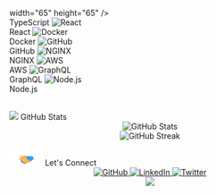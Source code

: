 width="65" height="65" />
        <br>TypeScript
      </td>
      <td align="center" width="96">
        <img src="https://techstack-generator.vercel.app/react-icon.svg" alt="React" width="65" height="65" />
        <br>React
      </td>
      <td align="center" width="96">
        <img src="https://techstack-generator.vercel.app/docker-icon.svg" alt="Docker" width="65" height="65" />
        <br>Docker
      </td>
    </tr>
    <tr>
      <td align="center" width="96">
        <img src="https://techstack-generator.vercel.app/github-icon.svg" alt="GitHub" width="65" height="65" />
        <br>GitHub
      </td>
      <td align="center" width="96">
        <img src="https://techstack-generator.vercel.app/nginx-icon.svg" alt="NGINX" width="65" height="65" />
        <br>NGINX
      </td>
      <td align="center" width="96">
        <img src="https://techstack-generator.vercel.app/aws-icon.svg" alt="AWS" width="65" height="65" />
        <br>AWS
      </td>
      <td align="center" width="96">
        <img src="https://techstack-generator.vercel.app/graphql-icon.svg" alt="GraphQL" width="65" height="65" />
        <br>GraphQL
      </td>
      <td align="center" width="96">
        <img src="https://techstack-generator.vercel.app/nodejs-icon.svg" alt="Node.js" width="65" height="65" />
        <br>Node.js
      </td>
    </tr>
  </table>
</div>
<br>
<img src="https://media.giphy.com/media/iY8CRBdQXODJSCERIr/giphy.gif" width="35"> GitHub Stats
<div align="center">
  <img src="https://github-readme-stats.vercel.app/api?username=colour-unimog&show_icons=true&theme=nord&hide_border=true&bg_color=0D1117&title_color=bbc6d5&icon_color=bbc6d5&text_color=FFFFFF" alt="GitHub Stats" />
</div>
<div align="center">
  <img src="https://github-readme-streak-stats.herokuapp.com/?user=colour-unimog&theme=nord&hide_border=true&background=0D1117&ring=bbc6d5&fire=bbc6d5&currStreakLabel=bbc6d5" alt="GitHub Streak" />
</div>
<br>
<img src="https://github.com/0xAbdulKhalid/0xAbdulKhalid/raw/main/assets/mdImages/handshake.gif" width ="60"> Let's Connect
<div align="center">
  <a href="https://github.com/colour-unimog" target="_blank">
    <img src="https://img.shields.io/badge/github-%23121011.svg?style=for-the-badge&logo=github&logoColor=white" alt="GitHub"/>
  </a>
  <a href="https://linkedin.com/in/YOUR_LINKEDIN" target="_blank">
    <img src="https://img.shields.io/badge/linkedin-%230077B5.svg?style=for-the-badge&logo=linkedin&logoColor=white" alt="LinkedIn"/>
  </a>
  <a href="https://twitter.com/YOUR_TWITTER" target="_blank">
    <img src="https://img.shields.io/badge/Twitter-%231DA1F2.svg?style=for-the-badge&logo=Twitter&logoColor=white" alt="Twitter"/>
  </a>
</div>
<div align="center">
  <img src="https://capsule-render.vercel.app/api?type=waving&color=bbc6d5&height=120&section=footer" />
</div>
